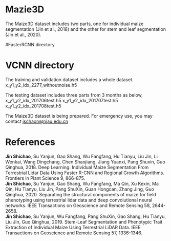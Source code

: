 # Mazie3D
The Maize3D dataset includes two parts, one for individual maize segmentation (Jin et al., 2018) and the other for stem and leaf segmentation (Jin et al., 2020).



#FasterRCNN directory


# VCNN directory
The training and validation dataset includes a whole dataset.
x_y1_y2_idx_2277_withoutnoise.h5


The testing dataset includes three parts from 3 months as below,
x_y1_y2_idx_201706test.h5
x_y1_y2_idx_201707test.h5
x_y1_y2_idx_201708test.h5


The Maize3D dataset is being prepared. For emergency use, you may contact jschaon@njau.edu.cn 

# References
**Jin Shichao**, Su Yanjun, Gao Shang, Wu Fangfang, Hu Tianyu, Liu Jin, Li Wenkai, Wang Dingchang, Chen Shaojiang, Jiang Yuanxi, Pang Shuxin, Guo Qinghua, 2018. Deep Learning: Individual Maize Segmentation From Terrestrial Lidar Data Using Faster R-CNN and Regional Growth Algorithms. Frontiers in Plant Science 9, 866-875.  
**Jin Shichao**, Su Yanjun, Gao Shang, Wu Fangfang, Ma Qin, Xu Kexin, Ma Qin, Hu Tianyu, Liu Jin, Pang ShuXin, Guan Hongcan, Zhang Jing, Guo Qinghua, 2020. Separating the structural components of maize for field phenotyping using terrestrial lidar data and deep convolutional neural networks. IEEE Transactions on Geoscience and Remote Sensing 58, 2644-2658.   
**Jin Shichao**, Su Yanjun, Wu Fangfang, Pang ShuXin, Gao Shang, Hu Tianyu, Liu Jin, Guo Qinghua, 2019. Stem-Leaf Segmentation and Phenotypic Trait Extraction of Individual Maize Using Terrestrial LiDAR Data. IEEE Transactions on Geoscience and Remote Sensing 57, 1336-1346.   
